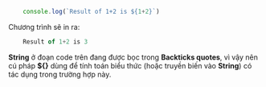 ``` javascript
    console.log(`Result of 1+2 is ${1+2}`)
```

Chương trình sẽ in ra:
``` javascript
    Result of 1+2 is 3
```

**String** ở đoạn code trên đang được bọc trong **Backticks quotes**, vì vậy nên cú pháp **${}** dùng để tính toán biểu thức (hoặc truyền biến vào **String**) có tác dụng trong trường hợp này.
